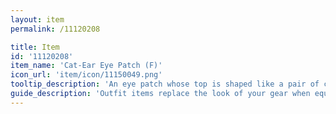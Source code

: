 ```yaml
---
layout: item
permalink: /11120208

title: Item
id: '11120208'
item_name: 'Cat-Ear Eye Patch (F)'
icon_url: 'item/icon/11150049.png'
tooltip_description: 'An eye patch whose top is shaped like a pair of cat ears.'
guide_description: 'Outfit items replace the look of your gear when equipped.'
---
```

